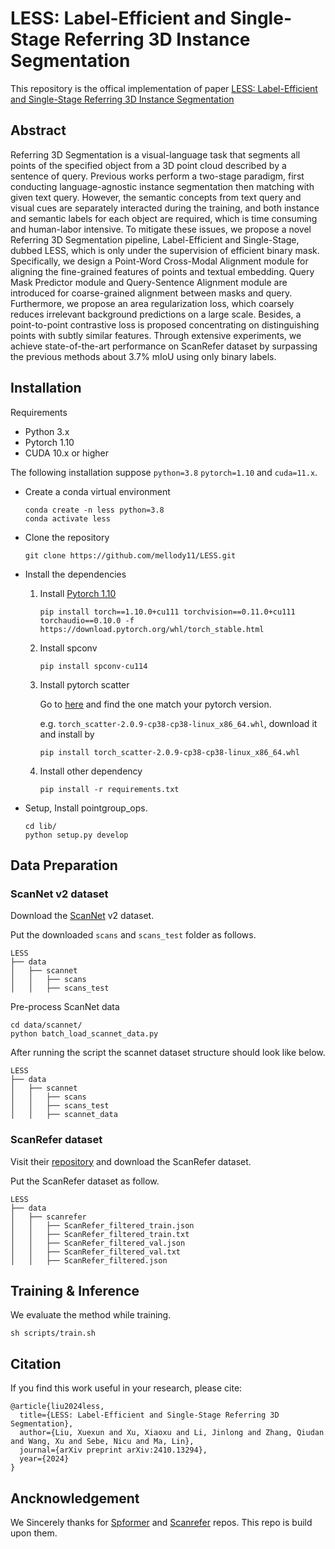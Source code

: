 # LESS: Label-Efficient and Single-Stage Referring 3D Instance Segmentation

This repository is the offical implementation of paper [LESS: Label-Efficient and Single-Stage Referring 3D Instance Segmentation](https://arxiv.org/abs/2410.13294)

## Abstract

Referring 3D Segmentation is a visual-language task that segments all points of the specified object from a 3D point cloud described by a sentence of query. Previous works perform a two-stage paradigm, first conducting language-agnostic instance segmentation then matching with given text query. However, the semantic concepts from text query and visual cues are separately interacted during the training, and both instance and semantic labels for each object are required, which is time consuming and human-labor intensive. To mitigate these issues, we propose a novel Referring 3D Segmentation pipeline, Label-Efficient and Single-Stage, dubbed LESS, which is only under the supervision of efficient binary mask. Specifically, we design a Point-Word Cross-Modal Alignment module for aligning the fine-grained features of points and textual embedding. Query Mask Predictor module and Query-Sentence Alignment module are introduced for coarse-grained alignment between masks and query. Furthermore, we propose an area regularization loss, which coarsely reduces irrelevant background predictions on a large scale. Besides, a point-to-point contrastive loss is proposed concentrating on distinguishing points with subtly similar features. Through extensive experiments, we achieve state-of-the-art performance on ScanRefer dataset by surpassing the previous methods about 3.7% mIoU using only binary labels.

## Installation

Requirements

- Python 3.x
- Pytorch 1.10
- CUDA 10.x or higher

The following installation suppose `python=3.8` `pytorch=1.10` and `cuda=11.x`.

- Create a conda virtual environment

  ```
  conda create -n less python=3.8
  conda activate less
  ```
- Clone the repository

  ```
  git clone https://github.com/mellody11/LESS.git
  ```
- Install the dependencies

  1. Install [Pytorch 1.10](https://pytorch.org/)

     ```
     pip install torch==1.10.0+cu111 torchvision==0.11.0+cu111 torchaudio==0.10.0 -f https://download.pytorch.org/whl/torch_stable.html
     ```
  2. Install spconv

     ```
     pip install spconv-cu114
     ```
  3. Install pytorch scatter

     Go to [here](https://pytorch-geometric.com/whl/) and find the one match your pytorch version.

     e.g.  `torch_scatter-2.0.9-cp38-cp38-linux_x86_64.whl`, download it and install by

     ```
     pip install torch_scatter-2.0.9-cp38-cp38-linux_x86_64.whl
     ```
  4. Install other dependency

     ```
     pip install -r requirements.txt
     ```
- Setup, Install pointgroup_ops.

  ```
  cd lib/
  python setup.py develop
  ```

## Data Preparation

### ScanNet v2 dataset

Download the [ScanNet](http://www.scan-net.org/) v2 dataset.

Put the downloaded `scans` and `scans_test` folder as follows.

```
LESS
├── data
│   ├── scannet
│   │   ├── scans
│   │   ├── scans_test
```

Pre-process ScanNet data

```
cd data/scannet/
python batch_load_scannet_data.py
```

After running the script the scannet dataset structure should look like below.

```
LESS
├── data
│   ├── scannet
│   │   ├── scans
│   │   ├── scans_test
│   │   ├── scannet_data

```

### ScanRefer dataset

Visit their [repository](https://github.com/daveredrum/ScanRefer?tab=readme-ov-file) and download the ScanRefer dataset.

Put the ScanRefer dataset as follow.

```
LESS
├── data
│   ├── scanrefer
│   │   ├── ScanRefer_filtered_train.json
│   │   ├── ScanRefer_filtered_train.txt
│   │   ├── ScanRefer_filtered_val.json
│   │   ├── ScanRefer_filtered_val.txt
│   │   ├── ScanRefer_filtered.json
```

## Training & Inference

We evaluate the method while training.

```
sh scripts/train.sh
```

## Citation

If you find this work useful in your research, please cite:

```
@article{liu2024less,
  title={LESS: Label-Efficient and Single-Stage Referring 3D Segmentation},
  author={Liu, Xuexun and Xu, Xiaoxu and Li, Jinlong and Zhang, Qiudan and Wang, Xu and Sebe, Nicu and Ma, Lin},
  journal={arXiv preprint arXiv:2410.13294},
  year={2024}
}
```

## Ancknowledgement

We Sincerely thanks for [Spformer](https://github.com/sunjiahao1999/SPFormer) and [Scanrefer](https://github.com/daveredrum/ScanRefer) repos. This repo is build upon them.

